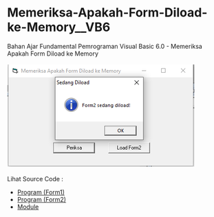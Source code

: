# Memeriksa-Apakah-Form-Diload-ke-Memory__VB6
Bahan Ajar Fundamental Pemrograman Visual Basic 6.0 - Memeriksa Apakah Form Diload ke Memory<br><br>
<img src="https://github.com/RizkyKhapidsyah/Memeriksa-Apakah-Form-Diload-ke-Memory__VB6/blob/master/result/001.PNG"><br><br>
Lihat Source Code : <br>
- <a href="https://github.com/RizkyKhapidsyah/Memeriksa-Apakah-Form-Diload-ke-Memory__VB6/blob/master/Form1.frm">Program (Form1)</a><br>
- <a href="https://github.com/RizkyKhapidsyah/Memeriksa-Apakah-Form-Diload-ke-Memory__VB6/blob/master/Form2.frm">Program (Form2)</a><br>
- <a href="https://github.com/RizkyKhapidsyah/Memeriksa-Apakah-Form-Diload-ke-Memory__VB6/blob/master/Module1.bas">Module</a>

